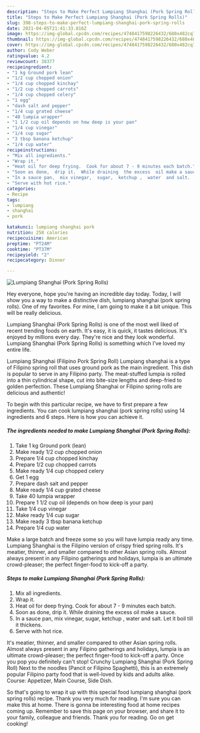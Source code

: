 ```yaml
---
description: "Steps to Make Perfect Lumpiang Shanghai (Pork Spring Rolls)"
title: "Steps to Make Perfect Lumpiang Shanghai (Pork Spring Rolls)"
slug: 398-steps-to-make-perfect-lumpiang-shanghai-pork-spring-rolls
date: 2021-04-05T21:41:33.816Z
image: https://img-global.cpcdn.com/recipes/4748417598226432/680x482cq70/lumpiang-shanghai-pork-spring-rolls-recipe-main-photo.jpg
thumbnail: https://img-global.cpcdn.com/recipes/4748417598226432/680x482cq70/lumpiang-shanghai-pork-spring-rolls-recipe-main-photo.jpg
cover: https://img-global.cpcdn.com/recipes/4748417598226432/680x482cq70/lumpiang-shanghai-pork-spring-rolls-recipe-main-photo.jpg
author: Cody Weber
ratingvalue: 4.2
reviewcount: 38377
recipeingredient:
- "1 kg Ground pork lean"
- "1/2 cup chopped onion"
- "1/4 cup chopped kinchay"
- "1/2 cup chopped carrots"
- "1/4 cup chopped celery"
- "1 egg"
- "dash salt and pepper"
- "1/4 cup grated cheese"
- "40 lumpia wrapper"
- "1 1/2 cup oil depends on how deep is your pan"
- "1/4 cup vinegar"
- "1/4 cup sugar"
- "3 tbsp banana ketchup"
- "1/4 cup water"
recipeinstructions:
- "Mix all ingredients."
- "Wrap it."
- "Heat oil for deep frying.  Cook for about 7 - 9 minutes each batch."
- "Soon as done,  drip it.  While draining  the excess  oil make a sauce."
- "In a sauce pan,  mix vinegar,  sugar,  ketchup ,  water  and salt.  Let it boil till it thickens."
- "Serve with hot rice."
categories:
- Recipe
tags:
- lumpiang
- shanghai
- pork

katakunci: lumpiang shanghai pork 
nutrition: 258 calories
recipecuisine: American
preptime: "PT24M"
cooktime: "PT37M"
recipeyield: "2"
recipecategory: Dinner

---
```



![Lumpiang Shanghai (Pork Spring Rolls)](https://img-global.cpcdn.com/recipes/4748417598226432/680x482cq70/lumpiang-shanghai-pork-spring-rolls-recipe-main-photo.jpg)

Hey everyone, hope you're having an incredible day today. Today, I will show you a way to make a distinctive dish, lumpiang shanghai (pork spring rolls). One of my favorites. For mine, I am going to make it a bit unique. This will be really delicious.

Lumpiang Shanghai (Pork Spring Rolls) is one of the most well liked of recent trending foods on earth. It's easy, it is quick, it tastes delicious. It's enjoyed by millions every day. They're nice and they look wonderful. Lumpiang Shanghai (Pork Spring Rolls) is something which I've loved my entire life.

Lumpiang Shanghai (Filipino Pork Spring Roll) Lumpiang shanghai is a type of Filipino spring roll that uses ground pork as the main ingredient. This dish is popular to serve in any Filipino party. The meat-stuffed lumpia is rolled into a thin cylindrical shape, cut into bite-size lengths and deep-fried to golden perfection. These Lumpiang Shanghai or Filipino spring rolls are delicious and authentic!


To begin with this particular recipe, we have to first prepare a few ingredients. You can cook lumpiang shanghai (pork spring rolls) using 14 ingredients and 6 steps. Here is how you can achieve it.

<!--inarticleads1-->

##### The ingredients needed to make Lumpiang Shanghai (Pork Spring Rolls):

1. Take 1 kg Ground pork (lean)
1. Make ready 1/2 cup chopped onion
1. Prepare 1/4 cup chopped kinchay
1. Prepare 1/2 cup chopped carrots
1. Make ready 1/4 cup chopped celery
1. Get 1 egg
1. Prepare dash salt and pepper
1. Make ready 1/4 cup grated cheese
1. Take 40 lumpia wrapper
1. Prepare 1 1/2 cup oil (depends on how deep is your pan)
1. Take 1/4 cup vinegar
1. Make ready 1/4 cup sugar
1. Make ready 3 tbsp banana ketchup
1. Prepare 1/4 cup water


Make a large batch and freeze some so you will have lumpia ready any time. Lumpiang Shanghai is the Filipino version of crispy fried spring rolls. It&#39;s meatier, thinner, and smaller compared to other Asian spring rolls. Almost always present in any Filipino gatherings and holidays, lumpia is an ultimate crowd-pleaser; the perfect finger-food to kick-off a party. 

<!--inarticleads2-->

##### Steps to make Lumpiang Shanghai (Pork Spring Rolls):

1. Mix all ingredients.
1. Wrap it.
1. Heat oil for deep frying.  Cook for about 7 - 9 minutes each batch.
1. Soon as done,  drip it.  While draining  the excess  oil make a sauce.
1. In a sauce pan,  mix vinegar,  sugar,  ketchup ,  water  and salt.  Let it boil till it thickens.
1. Serve with hot rice.


It&#39;s meatier, thinner, and smaller compared to other Asian spring rolls. Almost always present in any Filipino gatherings and holidays, lumpia is an ultimate crowd-pleaser; the perfect finger-food to kick-off a party. Once you pop you definitely can&#39;t stop! Crunchy Lumpiang Shanghai (Pork Spring Roll) Next to the noodles (Pancit or Filipino Spaghetti), this is an extremely popular Filipino party food that is well-loved by kids and adults alike. Course: Appetizer, Main Course, Side Dish. 

So that's going to wrap it up with this special food lumpiang shanghai (pork spring rolls) recipe. Thank you very much for reading. I'm sure you can make this at home. There is gonna be interesting food at home recipes coming up. Remember to save this page on your browser, and share it to your family, colleague and friends. Thank you for reading. Go on get cooking!
